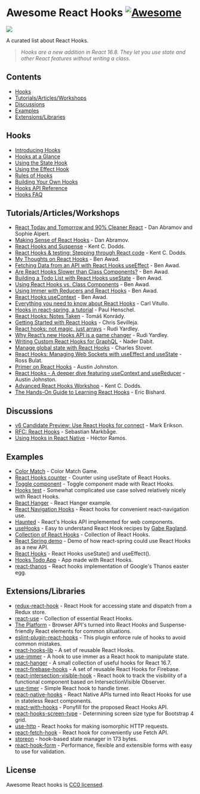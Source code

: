 # Awesome React Hooks [![Awesome](https://awesome.re/badge-flat.svg)](https://awesome.re)

[<img src="https://user-images.githubusercontent.com/15311858/47717137-ab421180-dc23-11e8-9ee8-a0de40260113.png">](https://reactjs.org/docs/hooks-intro.html)

A curated list about React Hooks.

> _Hooks are a new addition in React 16.8. They let you use state and other React features without writing a class._

## Contents

- [Hooks](#hooks)
- [Tutorials/Articles/Workshops](#tutorialsarticlesworkshops)
- [Discussions](#discussions)
- [Examples](#examples)
- [Extensions/Libraries](#extensionslibraries)

## Hooks

- [Introducing Hooks](https://reactjs.org/docs/hooks-intro.html)
- [Hooks at a Glance](https://reactjs.org/docs/hooks-overview.html)
- [Using the State Hook](https://reactjs.org/docs/hooks-state.html)
- [Using the Effect Hook](https://reactjs.org/docs/hooks-effect.html)
- [Rules of Hooks](https://reactjs.org/docs/hooks-rules.html)
- [Building Your Own Hooks](https://reactjs.org/docs/hooks-custom.html)
- [Hooks API Reference](https://reactjs.org/docs/hooks-reference.html)
- [Hooks FAQ](https://reactjs.org/docs/hooks-faq.html)

## Tutorials/Articles/Workshops

- [React Today and Tomorrow and 90% Cleaner React](https://www.youtube.com/watch?v=dpw9EHDh2bM) - Dan Abramov and Sophie Alpert.
- [Making Sense of React Hooks](https://medium.com/@dan_abramov/making-sense-of-react-hooks-fdbde8803889) - Dan Abramov.
- [React Hooks and Suspense](https://egghead.io/playlists/react-hooks-and-suspense-650307f2) - Kent C. Dodds.
- [React Hooks & testing: Stepping through React code](https://youtu.be/JQeB9miT9Wc) - Kent C. Dodds.
- [My Thoughts on React Hooks](https://youtu.be/gmF4k6P2va8) - Ben Awad.
- [Fetching Data from an API with React Hooks useEffect](https://youtu.be/k0WnY0Hqe5c) - Ben Awad.
- [Are React Hooks Slower than Class Components?](https://youtu.be/tKRWuVOEB2w) - Ben Awad.
- [Building a Todo List with React Hooks useState](https://youtu.be/cAZ-fOd1RpA) - Ben Awad.
- [Using React Hooks vs. Class Components](https://youtu.be/vbaIZ3xMj9U) - Ben Awad.
- [Using Immer with Reducers and React Hooks](https://youtu.be/FmKjwh34Rn8) - Ben Awad.
- [React Hooks useContext](https://youtu.be/xWXxkFzgnFM) - Ben Awad.
- [Everything you need to know about React Hooks](https://medium.com/@vcarl/everything-you-need-to-know-about-react-hooks-8f680dfd4349) - Carl Vitullo.
- [Hooks in react-spring, a tutorial](https://medium.com/@drcmda/hooks-in-react-spring-a-tutorial-c6c436ad7ee4) - Paul Henschel.
- [React Hooks: Notes Taken](https://medium.com/@tomaskonrady/react-hooks-notes-taken-c42376af3ab0) - Tomáš Konrády.
- [Getting Started with React Hooks](https://scotch.io/tutorials/getting-started-with-react-hooks) - Chris Sevilleja.
- [React hooks: not magic, just arrays](https://medium.com/@ryardley/react-hooks-not-magic-just-arrays-cd4f1857236e) - Rudi Yardley.
- [Why React’s new Hooks API is a game changer](https://itnext.io/why-reacts-hooks-api-is-a-game-changer-8731c2b0a8c) - Rudi Yardley.
- [Writing Custom React Hooks for GraphQL](https://medium.com/open-graphql/react-hooks-for-graphql-3fa8ebdd6c62) - Nader Dabit.
- [Manage global state with React Hooks](https://medium.com/@Charles_Stover/manage-global-state-with-react-hooks-6065041b55b4) - Charles Stover.
- [React Hooks: Managing Web Sockets with useEffect and useState](https://medium.com/@rossbulat/react-hooks-managing-web-sockets-with-useeffect-and-usestate-2dfc30eeceec) - Ross Bulat.
- [Primer on React Hooks](https://testdriven.io/blog/react-hooks-primer/) - Austin Johnston.
- [React Hooks - A deeper dive featuring useContext and useReducer](https://testdriven.io/blog/react-hooks-advanced/) - Austin Johnston.
- [Advanced React Hooks Workshop](https://github.com/kentcdodds/advanced-react-hooks) - Kent C. Dodds.
- [The Hands-On Guide to Learning React Hooks](https://www.telerik.com/kendo-react-ui/react-hooks-guide/) - Eric Bishard.

## Discussions

- [v6 Candidate Preview: Use React Hooks for connect](https://github.com/reduxjs/react-redux/pull/1065) - Mark Erikson.
- [RFC: React Hooks](https://github.com/reactjs/rfcs/pull/68) - Sebastian Markbåge.
- [Using Hooks in React Native](https://github.com/facebook/react-native/issues/21967#issuecomment-434113687) - Héctor Ramos.

## Examples

- [Color Match](https://codesandbox.io/s/jjy215l7w3) - Color Match Game.
- [React Hooks counter](https://codesandbox.io/s/yjn90lzwrx?module=%2Fsrc%2FApp.js) - Counter using useState of React Hooks.
- [Toggle component](https://codesandbox.io/s/m449vyk65x) - Toggle component made with React Hooks.
- [Hooks test](https://github.com/jacobp100/hooks-test) - Somewhat complicated use case solved relatively nicely with React Hooks.
- [React Hanger](https://github.com/kitze/react-hanger) - React Hanger example.
- [React Navigation Hooks](https://github.com/react-navigation/react-navigation-hooks) - React hooks for convenient react-navigation use.
- [Haunted](https://github.com/matthewp/haunted) - React's Hooks API implemented for web components.
- [useHooks](https://usehooks.com/) - Easy to understand React Hook recipes by [Gabe Ragland](https://twitter.com/gabe_ragland).
- [Collection of React Hooks](https://nikgraf.github.io/react-hooks/) - Collection of React Hooks.
- [React Spring demo](https://codesandbox.io/s/ppxnl191zx) - Demo of how react-spring could use React Hooks as a new API.
- [React Hooks](https://codesandbox.io/s/yq5qowzrvz) - React Hooks useState() and useEffect().
- [Hooks Todo App](https://codesandbox.io/s/9kwyzy0y4) - App made with React Hooks.
- [react-thanos](https://github.com/codeshifu/react-thanos) - React hooks implementation of Google's Thanos easter egg.

## Extensions/Libraries

- [redux-react-hook](https://github.com/facebookincubator/redux-react-hook) - React Hook for accessing state and dispatch from a Redux store.
- [react-use](https://github.com/streamich/react-use) - Collection of essential React Hooks.
- [The Platform](https://github.com/palmerhq/the-platform) - Browser API's turned into React Hooks and Suspense-friendly React elements for common situations.
- [eslint-plugin-react-hooks](https://www.npmjs.com/package/eslint-plugin-react-hooks) - This plugin enforce rule of hooks to avoid common mistakes.
- [react-hooks-lib](https://github.com/beizhedenglong/react-hooks-lib) - A set of reusable React Hooks.
- [use-immer](https://github.com/mweststrate/use-immer) - A hook to use immer as a React hook to manipulate state.
- [react-hanger](https://github.com/kitze/react-hanger) - A small collection of useful hooks for React 16.7.
- [react-firebase-hooks](https://github.com/csfrequency/react-firebase-hooks) - A set of reusable React Hooks for Firebase.
- [react-intersection-visible-hook](https://github.com/AvraamMavridis/react-intersection-visible-hook) - React hook to track the visibility of a functional component based on IntersectionVisible Observer.
- [use-timer](https://github.com/thibaultboursier/use-timer) - Simple React hook to handle timer.
- [react-native-hooks](https://github.com/react-native-community/react-native-hooks) - React Native APIs turned into React Hooks for use in stateless React components.
- [react-with-hooks](https://github.com/yesmeck/react-with-hooks) - Ponyfill for the proposed React Hooks API.
- [react-hooks-screen-type](https://github.com/pankod/react-hooks-screen-type) - Determining screen size type for Bootstrap 4 grid.
- [use-http](https://github.com/alex-cory/react-usefetch) - React hooks for making isomorphic HTTP requests.
- [react-fetch-hook](https://github.com/ilyalesik/react-fetch-hook) - React hook for conveniently use Fetch API.
- [storeon](https://github.com/storeon/storeon) - hook-based state manager in 173 bytes.
- [react-hook-form](https://github.com/bluebill1049/react-hook-form) - Performance, flexible and extensible forms with easy to use for validation.

## License

Awesome React hooks is [CC0 licensed](/LICENSE.md).
